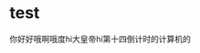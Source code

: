 # test
<!doctype html>
<html lang="en">
<head>
    <meta charset="UTF-8">
    <title>Document</title>
</head>
<body>
    <div>你好好哦啊哦度hi大皇帝hi第十四倒计时的计算机的</div>
</body>
</html>